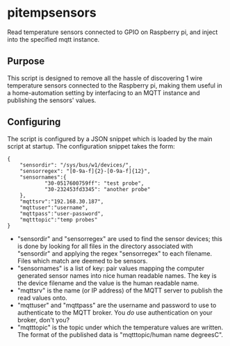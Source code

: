 # pitempsensors
Read temperature sensors connected to GPIO on Raspberry pi, and inject into the specified mqtt instance.

## Purpose
This script is designed to remove all the hassle of discovering 1 wire temperature sensors connected to the Raspberry pi, making them useful in a home-automation setting by interfacing to an MQTT instance and publishing the sensors' values.

## Configuring
The script is configured by a JSON snippet which is loaded by the main script at startup.
The configuration snippet takes the form:

```
{
    "sensordir": "/sys/bus/w1/devices/",
    "sensorregex": "[0-9a-f]{2}-[0-9a-f]{12}",
    "sensornames":{
            "30-0517600759ff": "test probe",
            "30-232453fd3345": "another probe"
    },
    "mqttsrv":"192.168.30.187",
    "mqttuser":"username",
    "mqttpass":"user-password",
    "mqtttopic":"temp probes"
}
```

* "sensordir" and "sensorregex" are used to find the sensor devices; this is done by looking for all files in the directory associated with "sensordir" and applying the regex "sensorregex" to each filename.  Files which match are deemed to be sensors.
* "sensornames" is a list of key: pair values mapping the computer generated sensor names into nice human readable names.  The key is the device filename and the value is the human readable name.
* "mqttsrv" is the name (or IP address) of the MQTT server to publish the read values onto.
* "mqttuser" and "mqttpass" are the username and password to use to authenticate to the MQTT broker.  You *do* use authentication on your broker, don't you?
* "mqtttopic" is the topic under which the temperature values are written.  The format of the published data is "mqtttopic/human name degreesC".

